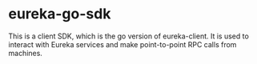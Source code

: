 # eureka-go-sdk
This is a client SDK, which is the go version of eureka-client. It is used to interact with Eureka services and make point-to-point RPC calls from machines.
